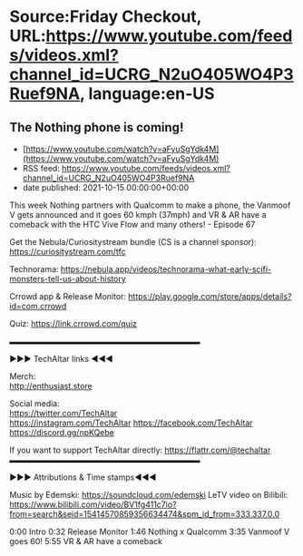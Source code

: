 # Source:Friday Checkout, URL:https://www.youtube.com/feeds/videos.xml?channel_id=UCRG_N2uO405WO4P3Ruef9NA, language:en-US

## The Nothing phone is coming!
 - [https://www.youtube.com/watch?v=aFyuSgYdk4M](https://www.youtube.com/watch?v=aFyuSgYdk4M)
 - RSS feed: https://www.youtube.com/feeds/videos.xml?channel_id=UCRG_N2uO405WO4P3Ruef9NA
 - date published: 2021-10-15 00:00:00+00:00

This week Nothing partners with Qualcomm to make a phone, the Vanmoof V gets announced and it goes 60 kmph (37mph) and VR & AR have a comeback with the HTC Vive Flow and many others! - Episode 67


Get the Nebula/Curiositystream bundle (CS is a channel sponsor): https://curiositystream.com/tfc


Technorama: https://nebula.app/videos/technorama-what-early-scifi-monsters-tell-us-about-history


Crrowd app & Release Monitor: https://play.google.com/store/apps/details?id=com.crrowd 

Quiz: https://link.crrowd.com/quiz

 ▬▬▬▬▬▬▬▬▬▬▬▬▬▬▬▬▬▬▬▬▬▬▬▬  

►►► TechAltar links ◄◄◄  

Merch:  
http://enthusiast.store   

Social media:  
https://twitter.com/TechAltar  
https://instagram.com/TechAltar 
https://facebook.com/TechAltar  
https://discord.gg/npKQebe  

If you want to support TechAltar directly:  https://flattr.com/@techaltar   
▬▬▬▬▬▬▬▬▬▬▬▬▬▬▬▬▬▬▬▬▬▬▬▬

►►► Attributions & Time stamps◄◄◄

Music by Edemski: https://soundcloud.com/edemski 
LeTV video on Bilibili: https://www.bilibili.com/video/BV1fg411c7io?from=search&seid=15414570859356634474&spm_id_from=333.337.0.0

0:00 Intro
0:32 Release Monitor
1:46 Nothing x Qualcomm
3:35 Vanmoof V goes 60!
5:55 VR & AR have a comeback

